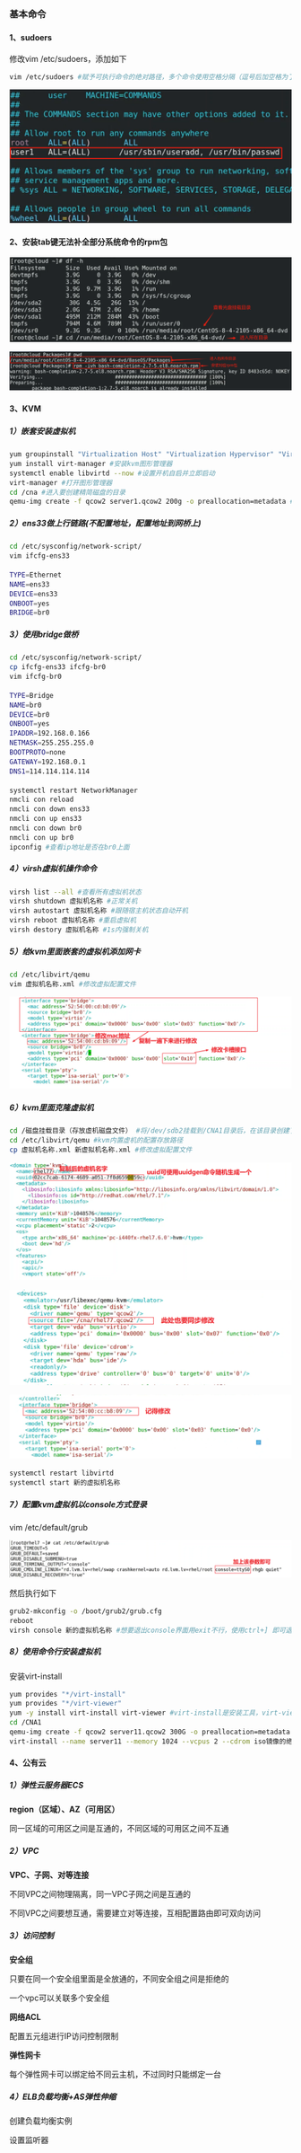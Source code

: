 ### 基本命令

#### 1、sudoers

修改vim /etc/sudoers，添加如下

```bash
vim /etc/sudoers #赋予可执行命令的绝对路径，多个命令使用空格分隔（逗号后加空格为了美观，无冲突）
```

![image-20240524221339002](./云计算HCIP.assets/image-20240524221339002.png)

#### 2、安装tab键无法补全部分系统命令的rpm包

![image-20240524234919304](./云计算HCIP.assets/image-20240524234919304.png)

![image-20240524235226850](./云计算HCIP.assets/image-20240524235226850.png)

#### 3、KVM

##### 1）嵌套安装虚拟机

```bash
yum groupinstall "Virtualization Host" "Virtualization Hypervisor" "Virtualization Tools" #安装kvm需要的软件包
yum install virt-manager #安装kvm图形管理器
systemctl enable libvirtd --now #设置开机自启并立即启动
virt-manager #打开图形管理器
cd /cna #进入要创建精简磁盘的目录
qemu-img create -f qcow2 server1.qcow2 200g -o preallocation=metadata #kvm默认磁盘类型为qcow2,创建空的并且设置预留为200g的磁盘
```

##### 2）ens33做上行链路(不配置地址，配置地址到网桥上)

```bash
cd /etc/sysconfig/network-script/
vim ifcfg-ens33

TYPE=Ethernet
NAME=ens33
DEVICE=ens33
ONBOOT=yes
BRIDGE=br0
```

##### 3）使用bridge做桥

```bash
cd /etc/sysconfig/network-script/
cp ifcfg-ens33 ifcfg-br0
vim ifcfg-br0

TYPE=Bridge
NAME=br0
DEVICE=br0
ONBOOT=yes
IPADDR=192.168.0.166
NETMASK=255.255.255.0
BOOTPROTO=none
GATEWAY=192.168.0.1
DNS1=114.114.114.114

systemctl restart NetworkManager
nmcli con reload
nmcli con down ens33
nmcli con up ens33
nmcli con down br0
nmcli con up br0
ipconfig #查看ip地址是否在br0上面
```

##### 4）virsh虚拟机操作命令

```bash
virsh list --all #查看所有虚拟机状态
virsh shutdown 虚拟机名称 #正常关机
virsh autostart 虚拟机名称 #跟随宿主机状态自动开机
virsh reboot 虚拟机名称 #重启虚拟机
virsh destory 虚拟机名称 #1s内强制关机
```

##### 5）给kvm里面嵌套的虚拟机添加网卡

```bash
cd /etc/libvirt/qemu
vim 虚拟机名称.xml #修改虚拟配置文件
```

![image-20240526110600509](./云计算HCIP.assets/image-20240526110600509.png)

##### 6）kvm里面克隆虚拟机

```bash
cd /磁盘挂载目录（存放虚机磁盘文件） #将/dev/sdb2挂载到/CNA1目录后，在该目录创建了一个qcow2的精简磁盘
cd /etc/libvirt/qemu #kvm内置虚机的配置存放路径
cp 虚拟机名称.xml 新虚拟机名称.xml #修改虚拟配置文件
```

![image-20240526111336493](./云计算HCIP.assets/image-20240526111336493.png)

![image-20240526112016332](./云计算HCIP.assets/image-20240526112016332.png)

![image-20240526112249031](./云计算HCIP.assets/image-20240526112249031.png)

```bash
systemctl restart libvirtd
systemctl start 新的虚拟机名称 
```

##### 7）配置kvm虚拟机以console方式登录

vim /etc/default/grub

![image-20240526113045773](./云计算HCIP.assets/image-20240526113045773.png)

然后执行如下

```bash
grub2-mkconfig -o /boot/grub2/grub.cfg
reboot
virsh console 新的虚拟机名称 #想要退出console界面用exit不行，使用ctrl+] 即可退出
```

##### 8）使用命令行安装虚拟机

安装virt-install

```bash
yum provides "*/virt-install"
yum provides "*/virt-viewer"
yum -y install virt-install virt-viewer #virt-install是安装工具，virt-viewer是图形化界面
cd /CNA1
qemu-img create -f qcow2 server11.qcow2 300G -o preallocation=metadata
virt-install --name server11 --memory 1024 --vcpus 2 --cdrom iso镜像的绝对路径 --disk /CNA1/server11.qcow2 --network bridge=br0 --vnc
```

#### 4、公有云

##### 1）弹性云服务器ECS

**region（区域）、AZ（可用区）**

同一区域的可用区之间是互通的，不同区域的可用区之间不互通

##### 2）VPC

**VPC、子网、对等连接**

不同VPC之间物理隔离，同一VPC子网之间是互通的

不同VPC之间要想互通，需要建立对等连接，互相配置路由即可双向访问

##### 3）访问控制

**安全组**

只要在同一个安全组里面是全放通的，不同安全组之间是拒绝的

一个vpc可以关联多个安全组

**网络ACL**

配置五元组进行IP访问控制限制

**弹性网卡**

每个弹性网卡可以绑定给不同云主机，不过同时只能绑定一台

##### 4）ELB负载均衡+AS弹性伸缩

创建负载均衡实例

设置监听器
